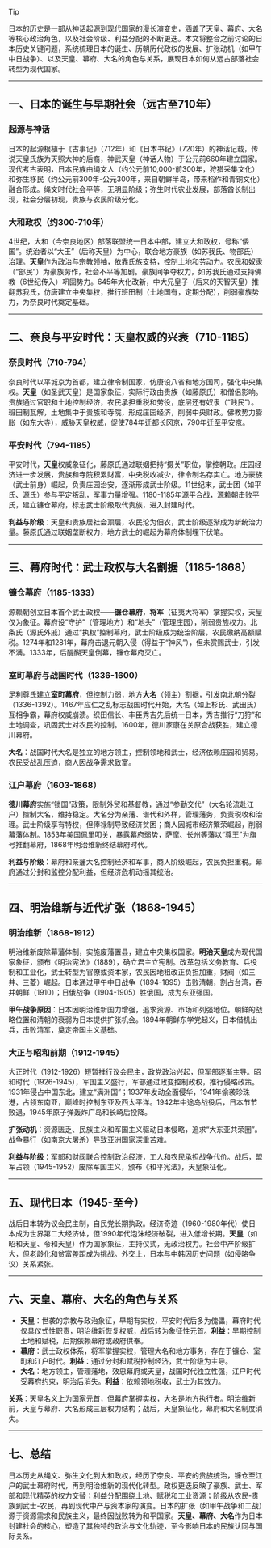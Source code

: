 > [!Tip]
> 日本的历史是一部从神话起源到现代国家的漫长演变史，涵盖了天皇、幕府、大名等核心政治角色，以及社会阶级、利益分配的不断更迭。本文将整合之前讨论的日本历史关键问题，系统梳理日本的诞生、历朝历代政权的发展、扩张动机（如甲午中日战争）、以及天皇、幕府、大名的角色与关系，展现日本如何从远古部落社会转型为现代国家。

---

## 一、日本的诞生与早期社会（远古至710年）

### 起源与神话
日本的起源根植于《古事记》（712年）和《日本书纪》（720年）的神话记载，传说天皇氏族为天照大神的后裔，神武天皇（神话人物）于公元前660年建立国家。现代考古表明，日本民族由绳文人（约公元前10,000-前300年，狩猎采集文化）和弥生移民（约公元前300年-公元300年，来自朝鲜半岛，带来稻作和青铜文化）融合形成。绳文时代社会平等，无明显阶级；弥生时代农业发展，部落酋长制出现，社会分层初现，贵族与农民阶级分化。

### 大和政权（约300-710年）
4世纪，大和（今奈良地区）部落联盟统一日本中部，建立大和政权，号称“倭国”。统治者以“大王”（后称天皇）为中心，联合地方豪族（如苏我氏、物部氏）治理。**天皇**作为政治与宗教领袖，依靠氏族支持，控制土地和劳动力。农民和奴隶（“部民”）为豪族劳作，社会不平等加剧。豪族间争夺权力，如苏我氏通过支持佛教（6世纪传入）巩固势力。645年大化改新，中大兄皇子（后来的天智天皇）推翻苏我氏，仿唐建立中央集权，推行班田制（土地国有，定期分配），削弱豪族势力，为奈良时代奠定基础。

---

## 二、奈良与平安时代：天皇权威的兴衰（710-1185）

### 奈良时代（710-794）
奈良时代以平城京为首都，建立律令制国家，仿唐设八省和地方国司，强化中央集权。**天皇**（如圣武天皇）是国家象征，实际行政由贵族（如藤原氏）和僧侣影响。贵族通过官职和土地控制经济，农民承担重税和劳役，底层还有奴隶（“贱民”）。班田制瓦解，土地集中于贵族和寺院，形成庄园经济，削弱中央财政。佛教势力膨胀（如东大寺），威胁天皇权威，促使784年迁都长冈京，790年迁至平安京。

### 平安时代（794-1185）
平安时代，**天皇**权威象征化，藤原氏通过联姻把持“摄关”职位，掌控朝政。庄园经济进一步发展，贵族和寺院积累财富，中央税收减少，律令制名存实亡。地方豪族（武士前身）崛起，负责庄园治安，逐渐形成武士阶级。11世纪末，武士团（如平氏、源氏）参与平定叛乱，军事力量增强。1180-1185年源平合战，源赖朝击败平氏，建立镰仓幕府，标志武士阶级取代贵族，进入封建时代。

**利益与阶级**：天皇和贵族居社会顶层，农民沦为佃农，武士阶级逐渐成为新统治力量。藤原氏通过联姻垄断权力，地方武士的崛起为幕府体制埋下伏笔。

---

## 三、幕府时代：武士政权与大名割据（1185-1868）

### 镰仓幕府（1185-1333）
源赖朝创立日本首个武士政权——**镰仓幕府**，**将军**（征夷大将军）掌握实权，天皇仅为象征。幕府设“守护”（管理地方）和“地头”（管理庄园），削弱贵族权力。北条氏（源氏外戚）通过“执权”控制幕府，武士阶级成为统治阶层，农民缴纳高额赋税。1274年和1281年，幕府击退元朝入侵（得益于“神风”），但未赏赐武士，引发不满。1333年，后醍醐天皇倒幕，镰仓幕府灭亡。

### 室町幕府与战国时代（1336-1600）
足利尊氏建立**室町幕府**，但控制力弱，地方**大名**（领主）割据，引发南北朝分裂（1336-1392）。1467年应仁之乱标志战国时代开始，大名（如上杉氏、武田氏）互相争霸，幕府权威崩溃。织田信长、丰臣秀吉先后统一日本，秀吉推行“刀狩”和土地调查，巩固武士对农民的控制。1600年，德川家康在关原合战获胜，建立德川幕府。

**大名**：战国时代大名是独立的地方领主，控制领地和武士，经济依赖庄园和贸易。农民受战乱压迫，商人因战争需求致富。

### 江户幕府（1603-1868）
**德川幕府**实施“锁国”政策，限制外贸和基督教，通过“参勤交代”（大名轮流赴江户）控制大名，维持稳定。大名分为亲藩、谱代和外样，管理藩务，负责税收和治理。武士阶级享有特权，但俸禄制导致经济贫困；商人因城市经济繁荣崛起，削弱幕藩体制。1853年美国佩里叩关，暴露幕府弱势，萨摩、长州等藩以“尊王”为旗号推翻幕府，1868年明治维新终结幕府时代。

**利益与阶级**：幕府和亲藩大名控制经济和军事，商人阶级崛起，农民负担重税。幕府通过分封和监控分配利益，但经济危机动摇其统治。

---

## 四、明治维新与近代扩张（1868-1945）

### 明治维新（1868-1912）
明治维新废除幕藩体制，实施废藩置县，建立中央集权国家。**明治天皇**成为现代国家象征，颁布《明治宪法》（1889），确立君主立宪制。改革包括义务教育、兵役制和工业化，武士转型为官僚或资本家，农民因地租改正负担加重，财阀（如三井、三菱）崛起。日本通过甲午中日战争（1894-1895）击败清朝，割占台湾，吞并朝鲜（1910）；日俄战争（1904-1905）胜俄国，成为东亚强国。

**甲午战争原因**：日本因明治维新国力增强，追求资源、市场和列强地位。朝鲜的战略位置和清朝的衰弱为日本提供扩张机会。1894年朝鲜东学党起义，日本借机出兵，击败清军，奠定帝国主义基础。

### 大正与昭和前期（1912-1945）
大正时代（1912-1926）短暂推行议会民主，政党政治兴起，但军部逐渐主导。昭和时代（1926-1945），军国主义盛行，军部通过政变控制政权，推行侵略政策。1931年侵占中国东北，建立“满洲国”；1937年发动全面侵华，1941年偷袭珍珠港，占领东南亚，巅峰时控制东亚及西太平洋。1942年中途岛战役后，日本节节败退，1945年原子弹轰炸广岛和长崎后投降。

**扩张动机**：资源匮乏、民族主义和军国主义驱动日本侵略，追求“大东亚共荣圈”。战争暴行（如南京大屠杀）导致亚洲国家深重苦难。

**利益与阶级**：军部和财阀联合控制政治经济，工人和农民承担战争代价。战后，盟军占领（1945-1952）废除军国主义，颁布《和平宪法》，天皇象征化。

---

## 五、现代日本（1945-至今）
战后日本转为议会民主制，自民党长期执政。经济奇迹（1960-1980年代）使日本成为世界第二大经济体，但1990年代泡沫经济破裂，进入低增长期。**天皇**（如昭和天皇、令和天皇）作为国家象征，主持仪式，无政治权力。社会中产阶级扩大，但老龄化和贫富差距成为挑战。外交上，日本与中韩因历史问题（如侵略争议）关系紧张。

---

## 六、天皇、幕府、大名的角色与关系
- **天皇**：世袭的宗教与政治象征，早期有实权，平安时代后多为傀儡，幕府时代仅具仪式性职责，明治维新恢复权威，战后转为象征性元首。**利益**：早期控制土地和赋税，后期依赖幕府或政府供奉。
- **幕府**：武士政权体系，将军掌握实权，管理大名和地方事务，存在于镰仓、室町和江户时代。**利益**：通过分封和赋税控制经济，武士阶级为主导。
- **大名**：地方领主，管理藩地，效忠幕府或天皇，战国时代独立性强，江户时代受幕府约束，明治后消失。**利益**：依赖领地税收，武士为其效力。

**关系**：天皇名义上为国家元首，但幕府掌握实权，大名是地方执行者。明治维新前，天皇与幕府、大名形成三层权力结构；战后，天皇象征化，幕府和大名制度消失。

---

## 七、总结
日本历史从绳文、弥生文化到大和政权，经历了奈良、平安的贵族统治，镰仓至江户的武士幕府时代，再到明治维新的现代化转型。政权更迭反映了豪族、武士、军部和现代精英的权力交替；利益分配围绕土地、赋税和工业资源；阶级从农民-贵族到武士-农民，再到现代中产与资本家的演变。日本的扩张（如甲午战争和二战）源于资源需求和民族主义，最终因战败转为和平国家。**天皇、幕府、大名**作为日本封建社会的核心，塑造了其独特的政治与文化轨迹，至今影响日本的民族认同与国际关系。
